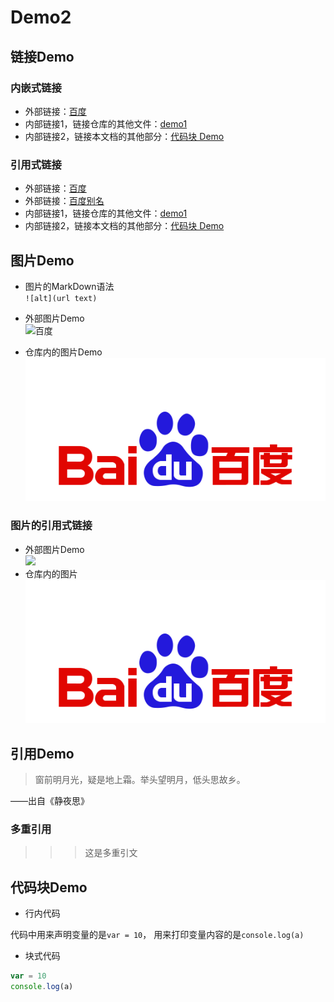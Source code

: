 # Demo2


## 链接Demo

### 内嵌式链接

- 外部链接：[百度](http://www.baidu.com)
- 内部链接1，链接仓库的其他文件：[demo1](Demo1.md)
- 内部链接2，链接本文档的其他部分：[代码块 Demo](Demo2.md#代码块demo)

### 引用式链接

- 外部链接：[百度]
- 外部链接：[百度别名][baidu]
- 内部链接1，链接仓库的其他文件：[demo1]
- 内部链接2，链接本文档的其他部分：[代码块 Demo]


## 图片Demo

- 图片的MarkDown语法  
`![alt](url text)`

- 外部图片Demo	
![百度](https://www.baidu.com/img/bd_logo1.png?where=super "百度网站")

- 仓库内的图片Demo
![](images/bd_logo1.png)

### 图片的引用式链接

- 外部图片Demo	
![][baidu_logo]
- 仓库内的图片
![][baidu_demo]



## 引用Demo

> 窗前明月光，疑是地上霜。举头望明月，低头思故乡。

——出自《静夜思》

### 多重引用
>>> 这是多重引文

## 代码块Demo

- 行内代码

代码中用来声明变量的是`var = 10`， 用来打印变量内容的是`console.log(a)`

- 块式代码

```javascript
var = 10
console.log(a)
```

<!--- 下面是本文档中用到的链接 --->
[百度]:http://www.baidu.com
[baidu]:http://www.baidu.com
[demo1]:Demo1.md
[代码块 Demo]:Demo2.md#代码块demo

[baidu_logo]:https://www.baidu.com/img/bd_logo1.png?where=super
[baidu_demo]:images/bd_logo1.png
